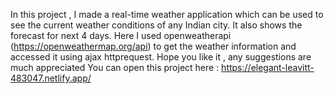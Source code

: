 In this project , I made a real-time weather application which can be used to see the current weather conditions of any Indian city. It also shows the forecast for next 4 days.
Here I used openweatherapi (https://openweathermap.org/api) to get the weather information and accessed it using ajax httprequest. Hope you like it  , any suggestions are much appreciated
You can open this project here : https://elegant-leavitt-483047.netlify.app/
